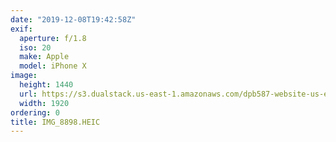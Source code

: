 ```yaml
---
date: "2019-12-08T19:42:58Z"
exif:
  aperture: f/1.8
  iso: 20
  make: Apple
  model: iPhone X
image:
  height: 1440
  url: https://s3.dualstack.us-east-1.amazonaws.com/dpb587-website-us-east-1/asset/gallery/2019-south-america/2f1f12e6-9a6b-03fd-0c98-6a47ac23c919~1920.jpg
  width: 1920
ordering: 0
title: IMG_8898.HEIC
---
```

